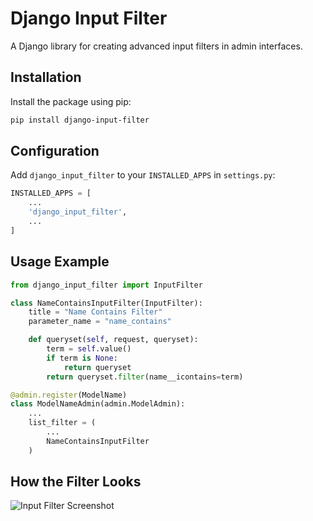 # Django Input Filter

A Django library for creating advanced input filters in admin interfaces.

## Installation

Install the package using pip:

```bash
pip install django-input-filter
```

## Configuration

Add `django_input_filter` to your `INSTALLED_APPS` in `settings.py`:

```python
INSTALLED_APPS = [
    ...
    'django_input_filter',
    ...
]
```

## Usage Example

```python
from django_input_filter import InputFilter

class NameContainsInputFilter(InputFilter):
    title = "Name Contains Filter"
    parameter_name = "name_contains"

    def queryset(self, request, queryset):
        term = self.value()
        if term is None:
            return queryset
        return queryset.filter(name__icontains=term)
```

```python
@admin.register(ModelName)
class ModelNameAdmin(admin.ModelAdmin):
    ...
    list_filter = (
        ...
        NameContainsInputFilter
    )
```

## How the Filter Looks

![Input Filter Screenshot](screen.png)
